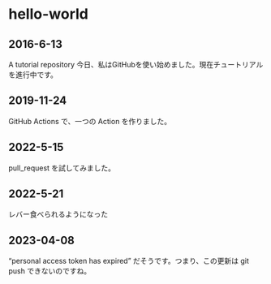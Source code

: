 # hello-world

## 2016-6-13
A tutorial repository
今日、私はGitHubを使い始めました。現在チュートリアルを進行中です。

## 2019-11-24
GitHub Actions で、一つの Action を作りました。

## 2022-5-15
pull_request を試してみました。

## 2022-5-21
レバー食べられるようになった

## 2023-04-08
“personal access token has expired” だそうです。つまり、この更新は git push できないのですね。
